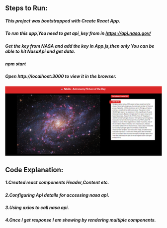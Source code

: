 ## Steps to Run:
##### This project was bootstrapped with Create React App.
##### To run this app,You need to get api_key from  in https://api.nasa.gov/
##### Get the key from NASA and add the key in App.js,then only You can be able to hit NasaApi and get data.
##### npm start
##### Open http://localhost:3000 to view it in the browser.


![](src/screenshot/APOD.png?raw=true)

## Code Explanation:
##### 1.Created  react components Header,Content etc.
##### 2.Configuring Api details for accessing nasa api.
##### 3.Using axios to call nasa api.
##### 4.Once I get response I am showing by rendering multiple components.
